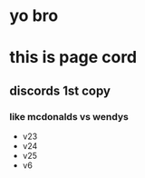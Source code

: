 # yo bro
# this is page cord
## discords 1st copy
### like mcdonalds vs wendys

- v23
- v24
- v25
- v6
